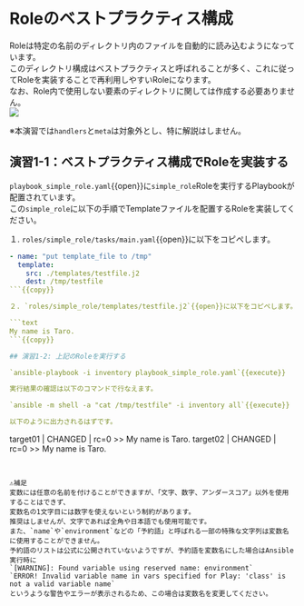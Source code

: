 # Roleのベストプラクティス構成

Roleは特定の名前のディレクトリ内のファイルを自動的に読み込むようになっています。  
このディレクトリ構成はベストプラクティスと呼ばれることが多く、これに従ってRoleを実装することで再利用しやすいRoleになります。  
なお、Role内で使用しない要素のディレクトリに関しては作成する必要ありません。  
![](https://raw.githubusercontent.com/sensq/katacoda-scenarios/main/practice/img/bestpractice.drawio.svg)

※本演習では`handlers`と`meta`は対象外とし、特に解説はしません。

## 演習1-1：ベストプラクティス構成でRoleを実装する

`playbook_simple_role.yaml`{{open}}に`simple_role`Roleを実行するPlaybookが配置されています。  
この`simple_role`に以下の手順でTemplateファイルを配置するRoleを実装してください。

１. `roles/simple_role/tasks/main.yaml`{{open}}に以下をコピペします。

```yaml
- name: "put template_file to /tmp"
  template:
    src: ./templates/testfile.j2
    dest: /tmp/testfile
```{{copy}}

２. `roles/simple_role/templates/testfile.j2`{{open}}に以下をコピペします。

```text
My name is Taro.
```{{copy}}

## 演習1-2: 上記のRoleを実行する

`ansible-playbook -i inventory playbook_simple_role.yaml`{{execute}}

実行結果の確認は以下のコマンドで行なえます。

`ansible -m shell -a "cat /tmp/testfile" -i inventory all`{{execute}}

以下のように出力されるはずです。

```
target01 | CHANGED | rc=0 >>
My name is Taro.
target02 | CHANGED | rc=0 >>
My name is Taro.
```


⚠️補足  
変数には任意の名前を付けることができますが、「文字、数字、アンダースコア」以外を使用することはできず、
変数名の1文字目には数字を使えないという制約があります。  
推奨はしませんが、文字であれば全角や日本語でも使用可能です。  
また、`name`や`environment`などの「予約語」と呼ばれる一部の特殊な文字列は変数名に使用することができません。  
予約語のリストは公式に公開されていないようですが、予約語を変数名にした場合はAnsible実行時に  
`[WARNING]: Found variable using reserved name: environment`  
`ERROR! Invalid variable name in vars specified for Play: 'class' is not a valid variable name`  
というような警告やエラーが表示されるため、この場合は変数名を変更してください。
